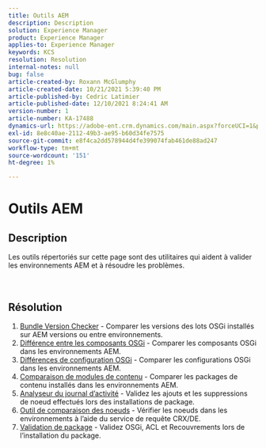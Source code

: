 ```yaml
---
title: Outils AEM
description: Description
solution: Experience Manager
product: Experience Manager
applies-to: Experience Manager
keywords: KCS
resolution: Resolution
internal-notes: null
bug: false
article-created-by: Roxann McGlumphy
article-created-date: 10/21/2021 5:39:40 PM
article-published-by: Cedric Latimier
article-published-date: 12/10/2021 8:24:41 AM
version-number: 1
article-number: KA-17488
dynamics-url: https://adobe-ent.crm.dynamics.com/main.aspx?forceUCI=1&pagetype=entityrecord&etn=knowledgearticle&id=37f882db-9532-ec11-b6e5-000d3a5ba97a
exl-id: 8e8c40ae-2112-49b3-ae95-b60d34fe7575
source-git-commit: e8f4ca2dd578944d4fe399074fab461de88ad247
workflow-type: tm+mt
source-wordcount: '151'
ht-degree: 1%

---
```


# Outils AEM

## Description

Les outils répertoriés sur cette page sont des utilitaires qui aident à valider les environnements AEM et à résoudre les problèmes.<br><br><br>

## Résolution


1. [Bundle Version Checker](https://helpx.adobe.com/experience-manager/kb/tools/bundle-version-checker.html) - Comparer les versions des lots OSGi installés sur AEM versions ou entre environnements.
2. [Différence entre les composants OSGi](https://helpx.adobe.com/experience-manager/kb/tools/osgi-component-diff.html) - Comparer les composants OSGi dans les environnements AEM.
3. [Différences de configuration OSGi](https://helpx.adobe.com/experience-manager/kb/tools/osgi-configuration-diff.html) - Comparer les configurations OSGi dans les environnements AEM.
4. [Comparaison de modules de contenu](https://helpx.adobe.com/experience-manager/kb/tools/content-package-comparator.html) - Comparer les packages de contenu installés dans les environnements AEM.
5. [Analyseur du journal d’activité](https://helpx.adobe.com/experience-manager/kb/tools/activity-log-analyzer.html) - Validez les ajouts et les suppressions de noeud effectués lors des installations de package.
6. [Outil de comparaison des noeuds](https://helpx.adobe.com/experience-manager/kb/tools/aem-node-diff.html) - Vérifier les noeuds dans les environnements à l’aide du service de requête CRX/DE.
7. [Validation de package](https://helpx.adobe.com/experience-manager/6-4/sites/administering/using/package-manager.html#ValidatingPackages) - Validez OSGi, ACL et Recouvrements lors de l’installation du package.
